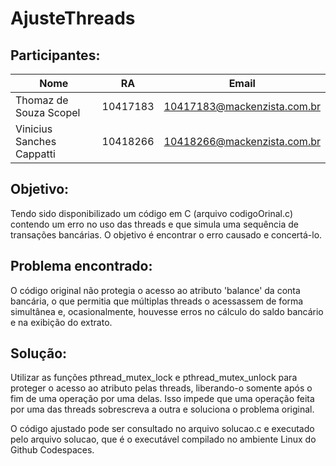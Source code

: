 # AjusteThreads

## Participantes:

|Nome|RA|Email|
|---|---|---|
Thomaz de Souza Scopel | 10417183 | 10417183@mackenzista.com.br
Vinicius Sanches Cappatti | 10418266 |10418266@mackenzista.com.br

## Objetivo:

Tendo sido disponibilizado um código em C (arquivo codigoOrinal.c) contendo um erro no uso das threads e que simula uma sequência de transações bancárias. O objetivo é encontrar o erro causado e concertá-lo.

## Problema encontrado:

O código original não protegia o acesso ao atributo 'balance' da conta bancária, o que permitia que múltiplas threads o acessassem de forma simultânea e, ocasionalmente, houvesse erros no cálculo do saldo bancário e na exibição do extrato.

## Solução:

Utilizar as funções pthread_mutex_lock e pthread_mutex_unlock para proteger o acesso ao atributo pelas threads, liberando-o somente após o fim de uma operação por uma delas. Isso impede que uma operação feita por uma das threads sobrescreva a outra e soluciona o problema original.

O código ajustado pode ser consultado no arquivo solucao.c e executado pelo arquivo solucao, que é o executável compilado no ambiente Linux do Github Codespaces.
